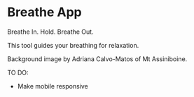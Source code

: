 # Breathe App
 
Breathe In. Hold. Breathe Out.

This tool guides your breathing for relaxation.

Background image by Adriana Calvo-Matos of Mt Assiniboine.

TO DO:
- Make mobile responsive
